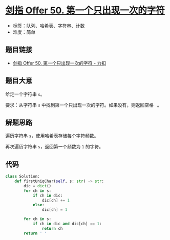 # [剑指 Offer 50. 第一个只出现一次的字符](https://leetcode.cn/problems/di-yi-ge-zhi-chu-xian-yi-ci-de-zi-fu-lcof/)

- 标签：队列、哈希表、字符串、计数
- 难度：简单

## 题目链接

- [剑指 Offer 50. 第一个只出现一次的字符 - 力扣](https://leetcode.cn/problems/di-yi-ge-zhi-chu-xian-yi-ci-de-zi-fu-lcof/)

## 题目大意

给定一个字符串 `s`。

要求：从字符串 `s` 中找到第一个只出现一次的字符。如果没有，则返回空格 ` `。

## 解题思路

遍历字符串 `s`，使用哈希表存储每个字符频数。

再次遍历字符串 `s`，返回第一个频数为 `1` 的字符。

## 代码

```python
class Solution:
    def firstUniqChar(self, s: str) -> str:
        dic = dict()
        for ch in s:
            if ch in dic:
                dic[ch] += 1
            else:
                dic[ch] = 1

        for ch in s:
            if ch in dic and dic[ch] == 1:
                return ch
        return ' '
```

